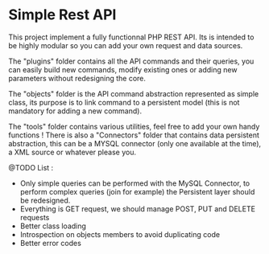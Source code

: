 # Simple Rest API
This project implement a fully functionnal PHP REST API.
Its is intended to be highly modular so you can add your own request and data sources.

The "plugins" folder contains all the API commands and their queries, you can easily build new commands, modify existing ones or adding new parameters without redesigning the core.

The "objects" folder is the API command abstraction represented as simple class, its purpose is to link command to a persistent model (this is not mandatory for adding a new command).

The "tools" folder contains various utilities, feel free to add your own handy functions ! There is also a "Connectors" folder that contains data persistent abstraction, this can be a MYSQL connector (only one available at the time), a XML source or whatever please you.

@TODO List :
- Only simple queries can be performed with the MySQL Connector, to perform complex queries (join for example) the Persistent layer should be redesigned.
- Everything is GET request, we should manage POST, PUT and DELETE requests
- Better class loading
- Introspection on objects members to avoid duplicating code
- Better error codes

